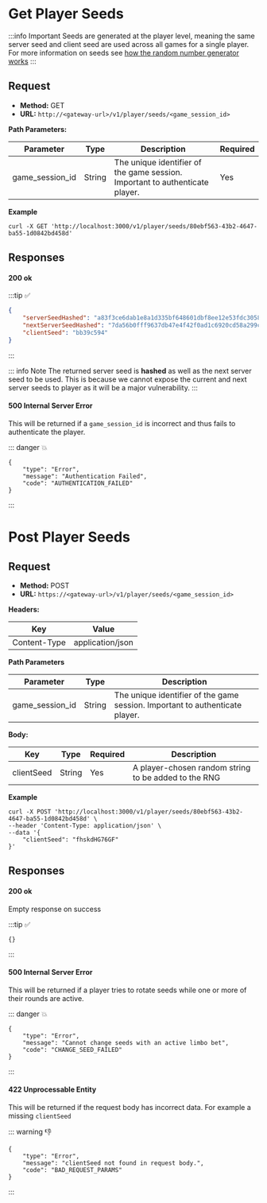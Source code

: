 # Get Player Seeds

:::info Important
Seeds are generated at the player level, meaning the same server seed and client seed are used across all games for a single player. For more information on seeds see [how the random number generator works](../../rng/README.md)
:::
## Request 

- **Method:** GET
- **URL:** `http://<gateway-url>/v1/player/seeds/<game_session_id>`

**Path Parameters:**

|Parameter |	Type |	Description	| Required |
| --- | --- | --- | --- |
|game_session_id |	String | The unique identifier of the game session. Important to authenticate player.	| Yes |

**Example**

```shell
curl -X GET 'http://localhost:3000/v1/player/seeds/80ebf563-43b2-4647-ba55-1d0842bd458d'
```

## Responses

#### 200 ok

:::tip :white_check_mark:
```json 
{
    "serverSeedHashed": "a83f3ce6dab1e8a1d335bf648601dbf8ee12e53fdc3058bf2096e1873c1fd74d",
    "nextServerSeedHashed": "7da56b0fff9637db47e4f42f0ad1c6920cd58a299c72ff1fb50c481c7f1f7353",
    "clientSeed": "bb39c594"
}
```
:::

::: info Note
The returned server seed is **hashed** as well as the next server seed to be used. This is because we cannot expose the current and next server seeds to player as it will be a major vulnerability.
:::

#### 500 Internal Server Error

This will be returned if a `game_session_id` is incorrect and thus fails to authenticate the player.

::: danger :collision:
```json:no-line-numbers
{
    "type": "Error",
    "message": "Authentication Failed",
    "code": "AUTHENTICATION_FAILED"
}
```
:::



# Post Player Seeds

## Request
- **Method:** POST
- **URL:** `https://<gateway-url>/v1/player/seeds/<game_session_id>`

**Headers:** 

| Key | Value |
| --- | ---| 
| Content-Type | application/json |

**Path Parameters** 

| Parameter | Type | Description |
| --- | --- | --- |
|game_session_id |	String | The unique identifier of the game session. Important to authenticate player. |

**Body:**

| Key | Type |	Required | Description	|
| --- | --- | --- | --- |
| clientSeed |	String | Yes |  A player-chosen random string to be added to the RNG |


**Example**

```shell
curl -X POST 'http://localhost:3000/v1/player/seeds/80ebf563-43b2-4647-ba55-1d0842bd458d' \
--header 'Content-Type: application/json' \
--data '{
    "clientSeed": "fhskdHG76GF"
}'
```


## Responses


#### 200 ok 
Empty response on success

:::tip :white_check_mark:
```json:no-line-numbers
{}
```
:::


#### 500 Internal Server Error

This will be returned if a player tries to rotate seeds while one or more of their rounds are active.

::: danger :collision:
```json:no-line-numbers
{
    "type": "Error",
    "message": "Cannot change seeds with an active limbo bet",
    "code": "CHANGE_SEED_FAILED"
}
```
:::

#### 422 Unprocessable Entity

This will be returned if the request body has incorrect data. For example a missing `clientSeed`

::: warning :-1:
```json:no-line-numbers
{
    "type": "Error",
    "message": "clientSeed not found in request body.",
    "code": "BAD_REQUEST_PARAMS"
}
```
:::